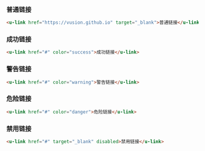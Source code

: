 ### 普通链接

``` html
<u-link href="https://vusion.github.io" target="_blank">普通链接</u-link>
```

### 成功链接

``` html
<u-link href="#" color="success">成功链接</u-link>
```

### 警告链接

``` html
<u-link href="#" color="warning">警告链接</u-link>
```

### 危险链接

``` html
<u-link href="#" color="danger">危险链接</u-link>
```

### 禁用链接

``` html
<u-link href="#" target="_blank" disabled>禁用链接</u-link>
```
